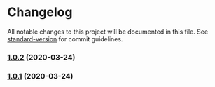 # Changelog

All notable changes to this project will be documented in this file. See [standard-version](https://github.com/conventional-changelog/standard-version) for commit guidelines.

### [1.0.2](https://gitee.com/seebin/mock-data/compare/v1.0.1...v1.0.2) (2020-03-24)

### [1.0.1](https://gitee.com/seebin/mock-data/compare/v0.0.1...v1.0.1) (2020-03-24)

